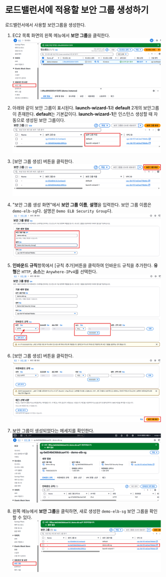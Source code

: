 # 로드밸런서에 적용할 보안 그룹 생성하기

로드밸런서에서 사용할 보안그룹을 생성한다.

1. EC2 목록 화면의 왼쪽 메뉴에서 **보안 그룹**을 클릭한다.
   ![보안 그룹 선택](../images/4/5-1.png)

2. 아래와 같이 보안 그룹이 표시된다. **launch-wizard-1**과 **default** 2개의 보안그룹이 존재한다. **default**는 기본값이다. **launch-wizard-1**은 인스턴스 생성할 때 자동으로 생성된 보안 그룹이다.
   ![보안 그룹](../images/4/5-2.png)

3. [보안 그룹 생성] 버튼을 클릭한다.
   ![보안 그룹 생성 버튼 클릭](../images/4/5-3.png)

4. "보안 그룹 생성 화면"에서 **보안 그룹 이름**, **설명**을 입력한다. 보안 그룹 이름은 `demo-elb-sg`다. 설명은 `Demo ELB Security Group`다.
   ![보안 그룹 생성](../images/4/5-4.png)

5. **인바운드 규칙**항목에서 [규칙 추가]버튼을 클릭하여 인바운드 규칙을 추가한다. **유형**은 `HTTP`, **소스**는 `Anywhere-IPv4`를 선택한다.
   ![보안 그룹 규칙추가](../images/4/5-5.png)

6. [보안 그룹 생성] 버튼을 클릭한다.
   ![보안 그룹 생성](../images/4/5-6.png)

7. 보안 그룹이 생성되었다는 메세지를 확인한다.
   ![보안 그룹 생성 완료](../images/4/5-7.png)

8. 왼쪽 메뉴에서 **보안 그룹**을 클릭하면, 새로 생성한 `demo-elb-sg` 보안 그룹을 확인할 수 있다.
   ![보안 그룹 확인](../images/4/5-8.png)

